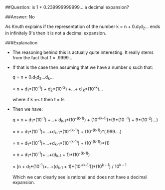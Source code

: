 ##Question: is 1 + 0.239999999999... a decimal expansion?


##Answer: No
<p>
	As Knuth explains if the representation of the number k = n + 0.d<sub>1</sub>d<sub>2</sub>... ends in infinitely 9's then it is not a decimal expansion.
</p>
###Explanation
<ul>
	<li>
		<p>
			The reasoning behind this is actually quite interesting.  It really stems from the fact that 1 = .9999...
		</p>
	</li>
	<li>
		<p>
			If that is the case then assuming that we have a number q such that:
		</p>
		<p>
			q = n + 0.d<sub>1</sub>d<sub>2</sub>...d<sub>k</sub>... 
		</p>
		<p>
			= n + d<sub>1</sub>*(10<sup>-1</sup>) + d<sub>2</sub>*(10<sup>-2</sup>) +...+ d <sub>k</sub>*(10<sup>-k</sup>)...
		</p>
		<p>
			where if  k =< t then t = 9.
		</p>
	</li>
	<li>
		<p>
			Then we have:
		</p>
		<p>
			q = n + d<sub>1</sub>*(10<sup>-1</sup>) +...+ d<sub>k-1</sub>*(10<sup>-(k-1)</sup>) + (10<sup>-(k-1)</sup>)*(9*(10 <sup>-1</sup>) + 9*(10<sup>-2</sup>)...) 
		</p>
		<p>
			= n + d<sub>1</sub>*(10<sup>-1</sup>)+...+d<sub>k-1</sub>*(10<sup>-(k-1)</sup>) + (10<sup>-(k-1)</sup>)*(.999....)
		</p>
		<p>
			= n + d<sub>1</sub>*(10<sup>-1</sup>)+...+d<sub>k-1</sub>*(10<sup>-(k-1)</sup>) + (10<sup>-(k-1)</sup>)*(1)
		</p>
		<p>
			= n + d<sub>1</sub>*(10<sup>-1</sup>)+...+(d<sub>k-1</sub> + 1)*(10<sup>-(k-1)</sup>)
		</p>
		<p>
			= [n + d<sub>1</sub>*(10<sup>-1</sup>)+...+(d<sub>k-1</sub> + 1)*(10<sup>-(k-1)</sup>)]*(10<sup>k - 1</sup>) / 10<sup>k - 1</sup>
		</p>
		<p>
			Which we can clearly see is rational and does not have a decimal expansion.
		</p>
	</li>
	<!-- <li>
		<p>
			So then we have q = n + 0.d<sub>1</sub>d<sub>2</sub>...(d<sub>k - 1</sub> + )
		</p>
	</li> -->
</ul>
